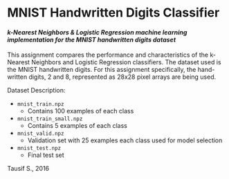 # MNIST Handwritten Digits Classifier
#### _k-Nearest Neighbors & Logistic Regression machine learning implementation for the MNIST handwritten digits dataset_

This assignment compares the performance and characteristics of the k-Nearest Neighbors and Logistic Regression classifiers. The dataset used is the MNIST handwritten digits. For this assignment specifically, the hand-written digits, 2 and 8, represented as 28x28 pixel arrays are being used.

Dataset Description:
* `mnist_train.npz`
  * Contains 100 examples of each class
* `mnist_train_small.npz`
  * Contains 5 examples of each class
* `mnist_valid.npz`
  * Validation set with 25 examples each class used for model selection
* `mnist_test.npz`
  * Final test set

Tausif S., 2016
